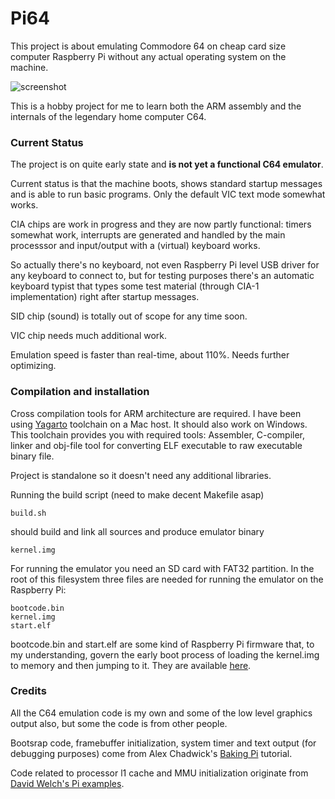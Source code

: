 Pi64
====

This project is about emulating Commodore 64 on cheap card size computer Raspberry Pi without any actual operating system on the machine.

![screenshot](http://raw.github.com/sampopeltonen/pi64/master/ScreenShot.png)

This is a hobby project for me to learn both the ARM assembly and the internals of the legendary home computer C64.

### Current Status

The project is on quite early state and **is not yet a functional C64 emulator**.

Current status is that the machine boots, shows standard startup messages and is able to run basic programs. Only the default VIC text mode somewhat works.

CIA chips are work in progress and they are now partly functional: timers somewhat work, interrupts are generated and handled by the main processsor and input/output with a (virtual) keyboard works.

So actually there's no keyboard, not even Raspberry Pi level USB driver for any keyboard to connect to, but for testing purposes there's an automatic keyboard typist that types some test material (through CIA-1 implementation) right after startup messages.

SID chip (sound) is totally out of scope for any time soon.

VIC chip needs much additional work.

Emulation speed is faster than real-time, about 110%. Needs further optimizing.

### Compilation and installation

Cross compilation tools for ARM architecture are required. I have been using [Yagarto](http://sourceforge.net/projects/yagarto/) toolchain on a Mac host. It should also work on Windows. This toolchain provides you with required tools: Assembler, C-compiler, linker and obj-file tool for converting ELF executable to raw executable binary file.

Project is standalone so it doesn't need any additional libraries.

Running the build script (need to make decent Makefile asap)
	
	build.sh
	
should build and link all sources and produce emulator binary

	kernel.img
	
For running the emulator you need an SD card with FAT32 partition. In the root of this filesystem three files are needed for running the emulator on the Raspberry Pi:

	bootcode.bin
	kernel.img
	start.elf
	
bootcode.bin and start.elf are some kind of Raspberry Pi firmware that, to my understanding, govern the early boot process of loading the kernel.img to memory and then jumping to it. They are available [here](https://github.com/raspberrypi/firmware/tree/master/boot).

### Credits

All the C64 emulation code is my own and some of the low level graphics output also, but some the code is from other people.

Bootsrap code, framebuffer initialization, system timer and text output (for debugging purposes) come from Alex Chadwick's [Baking Pi](http://www.cl.cam.ac.uk/projects/raspberrypi/tutorials/os/index.html) tutorial.

Code related to processor l1 cache and MMU initialization originate from [David Welch's Pi examples](https://github.com/dwelch67/raspberrypi).
